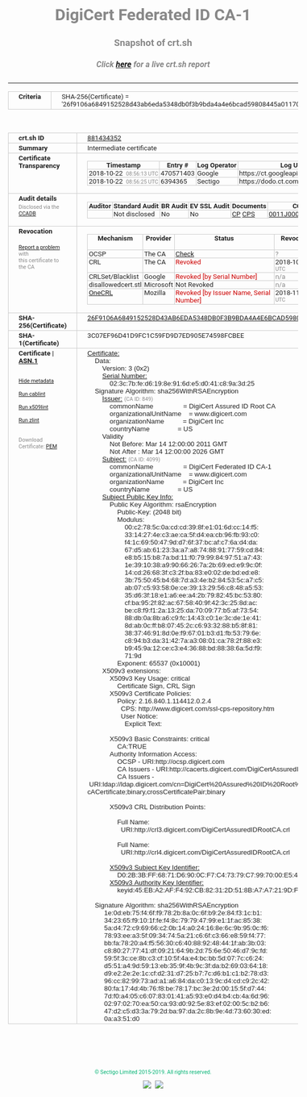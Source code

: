 # DigiCert Federated ID CA-1
### Snapshot of crt.sh
##### Click [here](https://crt.sh/?q=26F9106A6849152528D43AB6EDA5348DB0F3B9BDA4A4E6BCAD59808445A01170) for a live crt.sh report

---
<!DOCTYPE HTML PUBLIC "-//W3C//DTD HTML 4.0 Transitional//EN">
<HTML>
<HEAD>
  <META http-equiv="Content-Type" content="text/html; charset=UTF-8">
  <TITLE>crt.sh | 26f9106a6849152528d43ab6eda5348db0f3b9bda4a4e6bcad59808445a01170</TITLE>
  <META name="description" content="Free CT Log Certificate Search Tool from Sectigo (formerly Comodo CA)">
  <META name="keywords" content="crt.sh, CT, Certificate Transparency, Certificate Search, SSL Certificate, Sectigo, Comodo CA">
  <LINK href="//fonts.googleapis.com/css?family=Roboto+Mono|Roboto:400,400i,700,700i" rel="stylesheet">
  <STYLE type="text/css">
    a {
      white-space: nowrap;
    }
    body {
      color: #888888;
      font: 12pt Roboto, sans-serif;
      padding-top: 10px;
      text-align: center
    }
    form {
      margin: 0px
    }
    span {
      border-radius: 10px
    }
    span.heading {
      color: #888888;
      font: 12pt Roboto, sans-serif
    }
    span.title {
      background-color: #00B373;
      color: #FFFFFF;
      font: bold 18pt Roboto, sans-serif;
      padding: 0px 5px
    }
    span.text {
      color: #888888;
      font: 10pt Roboto, sans-serif
    }
    span.whiteongrey {
      background-color: #D9D9D6;
      color: #FFFFFF;
      font: bold 18pt Roboto, sans-serif;
      padding: 0px 5px
    }
    table {
      border-collapse: collapse;
      color: #222222;
      font: 10pt Roboto, sans-serif;
      margin-left: auto;
      margin-right: auto
    }
    table.options {
      border: none;
      margin-left: 10px
    }
    td, th {
      border: 1px solid #CCCCCC;
      padding: 0px 2px;
      text-align: left;
      vertical-align: top
    }
    td.outer, th.outer {
      border: 1px solid #CCCCCC;
      padding: 2px 20px;
      text-align: left
    }
    th.heading {
      color: #888888;
      font: bold italic 12pt Roboto, sans-serif;
      padding: 20px 0px 0px;
      text-align: center
    }
    th.options, td.options {
      border: none;
      vertical-align: middle
    }
    td.text {
      font: 10pt "Roboto Mono", sans-serif;
      padding: 2px 20px
    }
    td.heading {
      border: none;
      color: #888888;
      font: 12pt Roboto, sans-serif;
      padding-top: 20px;
      text-align: center
    }
    table.lint td, th {
      text-align: center
    }
    .button {
      background-color: #00B373;
      border-radius: 10px;
      color: #FFFFFF;
      font: bold 13pt Roboto, sans-serif
    }
    .copyright {
      font: 8pt Roboto, sans-serif;
      color: #00B373
    }
    .input {
      border: 1px solid #888888;
      font-weight: bold;
      text-align: center
    }
    .small {
      font: 8pt Roboto, sans-serif;
      color: #888888
    }
    .error {
      background-color: #FFDFDF;
      color: #CC0000;
      font-weight: bold
    }
    .fatal {
      background-color: #0000AA;
      color: #FFFFFF;
      font-weight: bold
    }
    .notice {
      background-color: #FFFFDF;
      color: #606000
    }
    .warning {
      background-color: #FFEFDF;
      color: #DF6000
    }
  </STYLE>
</HEAD>
<BODY>

<TABLE>
  <TR>
    <TH class="outer">Criteria</TH>
    <TD class="outer">SHA-256(Certificate) = '26f9106a6849152528d43ab6eda5348db0f3b9bda4a4e6bcad59808445a01170'</TD>
  </TR>
</TABLE>
<BR>
<TABLE>
  <TR>
    <TH class="outer">crt.sh ID</TH>
    <TD class="outer"><A href="?id=881434352">881434352</A></TD>
  </TR>
  <TR>
    <TH class="outer">Summary</TH>
    <TD class="outer">Intermediate certificate</TD>
  </TR>
  <TR>
    <TH class="outer">Certificate<BR>Transparency</TH>
    <TD class="outer">
<TABLE class="options" style="margin-left:0px">
  <TR>
    <TH>Timestamp</TH>
    <TH>Entry #</TH>
    <TH>Log Operator</TH>
    <TH>Log URL</TH>
  </TR>
  <TR>
    <TD>2018-10-22&nbsp; <FONT class="small">08:56:13 UTC</FONT></TD>
    <TD>470571403</TD>
    <TD>Google</TD>
    <TD>https://ct.googleapis.com/rocketeer</TD>
  </TR>
  <TR>
    <TD>2018-10-22&nbsp; <FONT class="small">08:56:25 UTC</FONT></TD>
    <TD>6394365</TD>
    <TD>Sectigo</TD>
    <TD>https://dodo.ct.comodo.com</TD>
  </TR>
</TABLE>
    </TD>
  </TR>
  <TR>
    <TH class="outer">Audit details<BR>
      <DIV class="small" style="padding-top:3px">Disclosed via the
        <A href="//ccadb-public.secure.force.com/mozilla/PublicAllIntermediateCerts" target="_blank">CCADB</A></DIV>
    </TH>
    <TD class="outer">
<TABLE class="options" style="margin-left:0px">
  <TR>
    <TH>Auditor</TH>
    <TH>Standard Audit</TH>
    <TH>BR Audit</TH>
    <TH>EV SSL Audit</TH>
    <TH>Documents</TH>
    <TH>CCADB</TH>
    <TH>Root Owner / Certificate</TH>
  </TR>
  <TR>
    <TD style="vertical-align:middle"></TD>
    <TD>Not disclosed    <TD>No    <TD>No    <TD>
      <A href="https://content.digicert.com/wp-content/uploads/2019/04/DigiCert_CP_v418.pdf" target="blank">CP</A>
      <A href="https://content.digicert.com/wp-content/uploads/2019/04/DigiCert_CPS_v418.pdf" target="blank">CPS</A>
    </TD>
    <TD><A href="//ccadb.force.com/0011J00001JneggQAB" target="_blank">0011J00001JneggQAB</A></TD>
    <TD><A href="/?id=348115">DigiCert</A></TD>
  </TR>
</TABLE>
    </TD>
  </TR>
  <TR>
    <TH class="outer">Revocation<BR><BR>
      <DIV class="small" style="padding-top:3px"><A href="?id=881434352&opt=problemreporting">Report a problem</A> with<BR>this certificate to the CA</DIV></TH>
    <TD class="outer">
      <TABLE class="options" style="margin-left:0px">
        <TR>
          <TH>Mechanism</TH>
          <TH>Provider</TH>
          <TH>Status</TH>
          <TH>Revocation Date</TH>
          <TH>Last Observed in CRL</TH>
          <TH>Last Checked <SPAN style="color:#CC0000;vertical-align:middle;font-size:70%;font-weight:normal">(Error)</SPAN></TH>
        </TR>
        <TR>
          <TD>OCSP</TD>
          <TD>The CA</TD>
          <TD><A href="?id=881434352&opt=ocsp">Check</A></TD>
          <TD><SPAN style="color:#888888">?</SPAN></TD>
          <TD><SPAN style="color:#888888">n/a</SPAN></TD>
          <TD><SPAN style="color:#888888">?</SPAN></TD>
        </TR>
        <TR>
          <TD>CRL</TD>
          <TD>The CA</TD>
          <TD><SPAN style="color:#CC0000">Revoked</SPAN></TD><TD>2018-10-25&nbsp; <FONT class="small">16:09:33 UTC</FONT></TD><TD>2019-12-03&nbsp; <FONT class="small">17:03:41 UTC</FONT></TD><TD>2019-12-04&nbsp; <FONT class="small">17:10:33 UTC</FONT></TD>
        </TR>
        <TR>
          <TD>CRLSet/Blacklist</TD>
          <TD>Google</TD>
          <TD><SPAN style="color:#CC0000">Revoked [by Serial Number]</SPAN></TD>
          <TD><SPAN style="color:#888888">n/a</SPAN></TD>
          <TD><SPAN style="color:#888888">n/a</SPAN></TD>
          <TD><SPAN style="color:#888888">n/a</SPAN></TD>
        </TR>
        <TR>
          <TD>disallowedcert.stl</TD>
          <TD>Microsoft</TD>
          <TD>Not Revoked</TD>
          <TD><SPAN style="color:#888888">n/a</SPAN></TD>
          <TD><SPAN style="color:#888888">n/a</SPAN></TD>
          <TD><SPAN style="color:#888888">n/a</SPAN></TD>
        </TR>
        <TR>
          <TD><A href="/mozilla-onecrl" target="_blank">OneCRL</A></TD>
          <TD>Mozilla</TD>
          <TD><SPAN style="color:#CC0000">Revoked [by Issuer Name, Serial Number]</SPAN></TD><TD>2018-11-02&nbsp; <FONT class="small">11:49:33 UTC</FONT></TD>
          <TD><SPAN style="color:#888888">n/a</SPAN></TD>
          <TD><SPAN style="color:#888888">n/a</SPAN></TD>
        </TR>
      </TABLE>
    </TD>
  </TR>
  <TR>
    <TH class="outer">SHA-256(Certificate)</TH>
    <TD class="outer"><A href="//censys.io/certificates/26f9106a6849152528d43ab6eda5348db0f3b9bda4a4e6bcad59808445a01170">26F9106A6849152528D43AB6EDA5348DB0F3B9BDA4A4E6BCAD59808445A01170</A></TD>
  </TR>
  <TR>
    <TH class="outer">SHA-1(Certificate)</TH>
    <TD class="outer">3C07EF96D41D9FC1C59FD9D7ED905E74598FCBEE</TD>
  </TR>
  <TR>
    <TH class="outer">Certificate | <A href="?asn1=881434352">ASN.1</A>
      <SPAN class="small"><BR>
      <BR><BR><A href="?id=881434352&opt=nometadata">Hide metadata</A>
      <BR><BR><A href="?id=881434352&opt=cablint">Run cablint</A>
      <BR><BR><A href="?id=881434352&opt=x509lint">Run x509lint</A>
      <BR><BR><A href="?id=881434352&opt=zlint">Run zlint</A>
      <BR><BR><BR>Download Certificate: <A href="?d=881434352">PEM</A>
      </SPAN>
    </TH>
    <TD class="text"><A href="?d=881434352">Certificate:</A><BR>&nbsp;&nbsp;&nbsp;&nbsp;Data:<BR>&nbsp;&nbsp;&nbsp;&nbsp;&nbsp;&nbsp;&nbsp;&nbsp;Version:&nbsp;3&nbsp;(0x2)<BR>&nbsp;&nbsp;&nbsp;&nbsp;&nbsp;&nbsp;&nbsp;&nbsp;<A href="?serial=023c7bfed6198e916de5d041c89a3d25">Serial&nbsp;Number:</A><BR>&nbsp;&nbsp;&nbsp;&nbsp;&nbsp;&nbsp;&nbsp;&nbsp;&nbsp;&nbsp;&nbsp;&nbsp;02:3c:7b:fe:d6:19:8e:91:6d:e5:d0:41:c8:9a:3d:25<BR>&nbsp;&nbsp;&nbsp;&nbsp;Signature&nbsp;Algorithm:&nbsp;sha256WithRSAEncryption<BR>&nbsp;&nbsp;&nbsp;&nbsp;&nbsp;&nbsp;&nbsp;&nbsp;<A href="?caid=849">Issuer:</A> <SPAN class="small">(CA ID: 849)</SPAN><BR>&nbsp;&nbsp;&nbsp;&nbsp;&nbsp;&nbsp;&nbsp;&nbsp;&nbsp;&nbsp;&nbsp;&nbsp;commonName&nbsp;&nbsp;&nbsp;&nbsp;&nbsp;&nbsp;&nbsp;&nbsp;&nbsp;&nbsp;&nbsp;&nbsp;&nbsp;&nbsp;&nbsp;&nbsp;=&nbsp;DigiCert&nbsp;Assured&nbsp;ID&nbsp;Root&nbsp;CA<BR>&nbsp;&nbsp;&nbsp;&nbsp;&nbsp;&nbsp;&nbsp;&nbsp;&nbsp;&nbsp;&nbsp;&nbsp;organizationalUnitName&nbsp;&nbsp;&nbsp;&nbsp;=&nbsp;www.digicert.com<BR>&nbsp;&nbsp;&nbsp;&nbsp;&nbsp;&nbsp;&nbsp;&nbsp;&nbsp;&nbsp;&nbsp;&nbsp;organizationName&nbsp;&nbsp;&nbsp;&nbsp;&nbsp;&nbsp;&nbsp;&nbsp;&nbsp;&nbsp;=&nbsp;DigiCert&nbsp;Inc<BR>&nbsp;&nbsp;&nbsp;&nbsp;&nbsp;&nbsp;&nbsp;&nbsp;&nbsp;&nbsp;&nbsp;&nbsp;countryName&nbsp;&nbsp;&nbsp;&nbsp;&nbsp;&nbsp;&nbsp;&nbsp;&nbsp;&nbsp;&nbsp;&nbsp;&nbsp;&nbsp;&nbsp;=&nbsp;US<BR>&nbsp;&nbsp;&nbsp;&nbsp;&nbsp;&nbsp;&nbsp;&nbsp;Validity<BR>&nbsp;&nbsp;&nbsp;&nbsp;&nbsp;&nbsp;&nbsp;&nbsp;&nbsp;&nbsp;&nbsp;&nbsp;Not&nbsp;Before:&nbsp;Mar&nbsp;14&nbsp;12:00:00&nbsp;2011&nbsp;GMT<BR>&nbsp;&nbsp;&nbsp;&nbsp;&nbsp;&nbsp;&nbsp;&nbsp;&nbsp;&nbsp;&nbsp;&nbsp;Not&nbsp;After&nbsp;:&nbsp;Mar&nbsp;14&nbsp;12:00:00&nbsp;2026&nbsp;GMT<BR>&nbsp;&nbsp;&nbsp;&nbsp;&nbsp;&nbsp;&nbsp;&nbsp;<A href="?caid=4099">Subject:</A> <SPAN class="small">(CA ID: 4099)</SPAN><BR>&nbsp;&nbsp;&nbsp;&nbsp;&nbsp;&nbsp;&nbsp;&nbsp;&nbsp;&nbsp;&nbsp;&nbsp;commonName&nbsp;&nbsp;&nbsp;&nbsp;&nbsp;&nbsp;&nbsp;&nbsp;&nbsp;&nbsp;&nbsp;&nbsp;&nbsp;&nbsp;&nbsp;&nbsp;=&nbsp;DigiCert&nbsp;Federated&nbsp;ID&nbsp;CA-1<BR>&nbsp;&nbsp;&nbsp;&nbsp;&nbsp;&nbsp;&nbsp;&nbsp;&nbsp;&nbsp;&nbsp;&nbsp;organizationalUnitName&nbsp;&nbsp;&nbsp;&nbsp;=&nbsp;www.digicert.com<BR>&nbsp;&nbsp;&nbsp;&nbsp;&nbsp;&nbsp;&nbsp;&nbsp;&nbsp;&nbsp;&nbsp;&nbsp;organizationName&nbsp;&nbsp;&nbsp;&nbsp;&nbsp;&nbsp;&nbsp;&nbsp;&nbsp;&nbsp;=&nbsp;DigiCert&nbsp;Inc<BR>&nbsp;&nbsp;&nbsp;&nbsp;&nbsp;&nbsp;&nbsp;&nbsp;&nbsp;&nbsp;&nbsp;&nbsp;countryName&nbsp;&nbsp;&nbsp;&nbsp;&nbsp;&nbsp;&nbsp;&nbsp;&nbsp;&nbsp;&nbsp;&nbsp;&nbsp;&nbsp;&nbsp;=&nbsp;US<BR>&nbsp;&nbsp;&nbsp;&nbsp;&nbsp;&nbsp;&nbsp;&nbsp;<A href="?spkisha256=438fef99d47aec01b4c2df2f0c3c3bccacab82cba5cf4e47baf0a3acf7b371bb">Subject&nbsp;Public&nbsp;Key&nbsp;Info:</A><BR>&nbsp;&nbsp;&nbsp;&nbsp;&nbsp;&nbsp;&nbsp;&nbsp;&nbsp;&nbsp;&nbsp;&nbsp;Public&nbsp;Key&nbsp;Algorithm:&nbsp;rsaEncryption<BR>&nbsp;&nbsp;&nbsp;&nbsp;&nbsp;&nbsp;&nbsp;&nbsp;&nbsp;&nbsp;&nbsp;&nbsp;&nbsp;&nbsp;&nbsp;&nbsp;Public-Key:&nbsp;(2048&nbsp;bit)<BR>&nbsp;&nbsp;&nbsp;&nbsp;&nbsp;&nbsp;&nbsp;&nbsp;&nbsp;&nbsp;&nbsp;&nbsp;&nbsp;&nbsp;&nbsp;&nbsp;Modulus:<BR>&nbsp;&nbsp;&nbsp;&nbsp;&nbsp;&nbsp;&nbsp;&nbsp;&nbsp;&nbsp;&nbsp;&nbsp;&nbsp;&nbsp;&nbsp;&nbsp;&nbsp;&nbsp;&nbsp;&nbsp;00:c2:78:5c:0a:cd:cd:39:8f:e1:01:6d:cc:14:f5:<BR>&nbsp;&nbsp;&nbsp;&nbsp;&nbsp;&nbsp;&nbsp;&nbsp;&nbsp;&nbsp;&nbsp;&nbsp;&nbsp;&nbsp;&nbsp;&nbsp;&nbsp;&nbsp;&nbsp;&nbsp;33:14:27:4e:c3:ae:ca:5f:d4:ea:cb:96:fb:93:c0:<BR>&nbsp;&nbsp;&nbsp;&nbsp;&nbsp;&nbsp;&nbsp;&nbsp;&nbsp;&nbsp;&nbsp;&nbsp;&nbsp;&nbsp;&nbsp;&nbsp;&nbsp;&nbsp;&nbsp;&nbsp;f4:1c:69:50:47:9d:d7:6f:37:bc:af:c7:6a:d4:da:<BR>&nbsp;&nbsp;&nbsp;&nbsp;&nbsp;&nbsp;&nbsp;&nbsp;&nbsp;&nbsp;&nbsp;&nbsp;&nbsp;&nbsp;&nbsp;&nbsp;&nbsp;&nbsp;&nbsp;&nbsp;67:d5:ab:61:23:3a:a7:a8:74:88:91:77:59:cd:84:<BR>&nbsp;&nbsp;&nbsp;&nbsp;&nbsp;&nbsp;&nbsp;&nbsp;&nbsp;&nbsp;&nbsp;&nbsp;&nbsp;&nbsp;&nbsp;&nbsp;&nbsp;&nbsp;&nbsp;&nbsp;e8:b5:15:b8:7a:bd:11:f0:79:99:84:97:51:a7:43:<BR>&nbsp;&nbsp;&nbsp;&nbsp;&nbsp;&nbsp;&nbsp;&nbsp;&nbsp;&nbsp;&nbsp;&nbsp;&nbsp;&nbsp;&nbsp;&nbsp;&nbsp;&nbsp;&nbsp;&nbsp;1e:39:10:38:a9:90:66:26:7a:2b:69:ed:e9:9c:0f:<BR>&nbsp;&nbsp;&nbsp;&nbsp;&nbsp;&nbsp;&nbsp;&nbsp;&nbsp;&nbsp;&nbsp;&nbsp;&nbsp;&nbsp;&nbsp;&nbsp;&nbsp;&nbsp;&nbsp;&nbsp;14:cd:26:68:3f:c3:2f:ba:83:e0:02:de:bd:ed:e8:<BR>&nbsp;&nbsp;&nbsp;&nbsp;&nbsp;&nbsp;&nbsp;&nbsp;&nbsp;&nbsp;&nbsp;&nbsp;&nbsp;&nbsp;&nbsp;&nbsp;&nbsp;&nbsp;&nbsp;&nbsp;3b:75:50:45:b4:68:7d:a3:4e:b2:84:53:5c:a7:c5:<BR>&nbsp;&nbsp;&nbsp;&nbsp;&nbsp;&nbsp;&nbsp;&nbsp;&nbsp;&nbsp;&nbsp;&nbsp;&nbsp;&nbsp;&nbsp;&nbsp;&nbsp;&nbsp;&nbsp;&nbsp;ab:07:c5:93:58:0e:ce:39:13:29:56:c8:48:a5:53:<BR>&nbsp;&nbsp;&nbsp;&nbsp;&nbsp;&nbsp;&nbsp;&nbsp;&nbsp;&nbsp;&nbsp;&nbsp;&nbsp;&nbsp;&nbsp;&nbsp;&nbsp;&nbsp;&nbsp;&nbsp;35:d6:3f:18:e1:a6:ee:a4:2b:79:82:45:bc:53:80:<BR>&nbsp;&nbsp;&nbsp;&nbsp;&nbsp;&nbsp;&nbsp;&nbsp;&nbsp;&nbsp;&nbsp;&nbsp;&nbsp;&nbsp;&nbsp;&nbsp;&nbsp;&nbsp;&nbsp;&nbsp;cf:ba:95:2f:82:ac:67:58:40:9f:42:3c:25:8d:ac:<BR>&nbsp;&nbsp;&nbsp;&nbsp;&nbsp;&nbsp;&nbsp;&nbsp;&nbsp;&nbsp;&nbsp;&nbsp;&nbsp;&nbsp;&nbsp;&nbsp;&nbsp;&nbsp;&nbsp;&nbsp;be:c8:f9:f1:2a:13:25:da:70:09:77:b5:af:73:54:<BR>&nbsp;&nbsp;&nbsp;&nbsp;&nbsp;&nbsp;&nbsp;&nbsp;&nbsp;&nbsp;&nbsp;&nbsp;&nbsp;&nbsp;&nbsp;&nbsp;&nbsp;&nbsp;&nbsp;&nbsp;88:db:0a:8b:a6:c9:fc:14:43:c0:1e:3c:de:1e:41:<BR>&nbsp;&nbsp;&nbsp;&nbsp;&nbsp;&nbsp;&nbsp;&nbsp;&nbsp;&nbsp;&nbsp;&nbsp;&nbsp;&nbsp;&nbsp;&nbsp;&nbsp;&nbsp;&nbsp;&nbsp;8d:ab:0c:ff:b8:07:45:2c:c6:93:32:88:b5:8f:81:<BR>&nbsp;&nbsp;&nbsp;&nbsp;&nbsp;&nbsp;&nbsp;&nbsp;&nbsp;&nbsp;&nbsp;&nbsp;&nbsp;&nbsp;&nbsp;&nbsp;&nbsp;&nbsp;&nbsp;&nbsp;38:37:46:91:8d:0e:f9:67:01:b3:d1:fb:53:79:6e:<BR>&nbsp;&nbsp;&nbsp;&nbsp;&nbsp;&nbsp;&nbsp;&nbsp;&nbsp;&nbsp;&nbsp;&nbsp;&nbsp;&nbsp;&nbsp;&nbsp;&nbsp;&nbsp;&nbsp;&nbsp;c8:94:b3:da:31:42:7a:a3:08:01:ca:78:2f:88:e3:<BR>&nbsp;&nbsp;&nbsp;&nbsp;&nbsp;&nbsp;&nbsp;&nbsp;&nbsp;&nbsp;&nbsp;&nbsp;&nbsp;&nbsp;&nbsp;&nbsp;&nbsp;&nbsp;&nbsp;&nbsp;b9:45:9a:12:ce:c3:e4:36:88:bd:88:38:6a:5d:f9:<BR>&nbsp;&nbsp;&nbsp;&nbsp;&nbsp;&nbsp;&nbsp;&nbsp;&nbsp;&nbsp;&nbsp;&nbsp;&nbsp;&nbsp;&nbsp;&nbsp;&nbsp;&nbsp;&nbsp;&nbsp;71:9d<BR>&nbsp;&nbsp;&nbsp;&nbsp;&nbsp;&nbsp;&nbsp;&nbsp;&nbsp;&nbsp;&nbsp;&nbsp;&nbsp;&nbsp;&nbsp;&nbsp;Exponent:&nbsp;65537&nbsp;(0x10001)<BR>&nbsp;&nbsp;&nbsp;&nbsp;&nbsp;&nbsp;&nbsp;&nbsp;X509v3&nbsp;extensions:<BR>&nbsp;&nbsp;&nbsp;&nbsp;&nbsp;&nbsp;&nbsp;&nbsp;&nbsp;&nbsp;&nbsp;&nbsp;X509v3&nbsp;Key&nbsp;Usage:&nbsp;critical<BR>&nbsp;&nbsp;&nbsp;&nbsp;&nbsp;&nbsp;&nbsp;&nbsp;&nbsp;&nbsp;&nbsp;&nbsp;&nbsp;&nbsp;&nbsp;&nbsp;Certificate&nbsp;Sign,&nbsp;CRL&nbsp;Sign<BR>&nbsp;&nbsp;&nbsp;&nbsp;&nbsp;&nbsp;&nbsp;&nbsp;&nbsp;&nbsp;&nbsp;&nbsp;X509v3&nbsp;Certificate&nbsp;Policies:&nbsp;<BR>&nbsp;&nbsp;&nbsp;&nbsp;&nbsp;&nbsp;&nbsp;&nbsp;&nbsp;&nbsp;&nbsp;&nbsp;&nbsp;&nbsp;&nbsp;&nbsp;Policy:&nbsp;2.16.840.1.114412.0.2.4<BR>&nbsp;&nbsp;&nbsp;&nbsp;&nbsp;&nbsp;&nbsp;&nbsp;&nbsp;&nbsp;&nbsp;&nbsp;&nbsp;&nbsp;&nbsp;&nbsp;&nbsp;&nbsp;CPS:&nbsp;http://www.digicert.com/ssl-cps-repository.htm<BR>&nbsp;&nbsp;&nbsp;&nbsp;&nbsp;&nbsp;&nbsp;&nbsp;&nbsp;&nbsp;&nbsp;&nbsp;&nbsp;&nbsp;&nbsp;&nbsp;&nbsp;&nbsp;User&nbsp;Notice:<BR>&nbsp;&nbsp;&nbsp;&nbsp;&nbsp;&nbsp;&nbsp;&nbsp;&nbsp;&nbsp;&nbsp;&nbsp;&nbsp;&nbsp;&nbsp;&nbsp;&nbsp;&nbsp;&nbsp;&nbsp;Explicit&nbsp;Text:&nbsp;<BR><BR>&nbsp;&nbsp;&nbsp;&nbsp;&nbsp;&nbsp;&nbsp;&nbsp;&nbsp;&nbsp;&nbsp;&nbsp;X509v3&nbsp;Basic&nbsp;Constraints:&nbsp;critical<BR>&nbsp;&nbsp;&nbsp;&nbsp;&nbsp;&nbsp;&nbsp;&nbsp;&nbsp;&nbsp;&nbsp;&nbsp;&nbsp;&nbsp;&nbsp;&nbsp;CA:TRUE<BR>&nbsp;&nbsp;&nbsp;&nbsp;&nbsp;&nbsp;&nbsp;&nbsp;&nbsp;&nbsp;&nbsp;&nbsp;Authority&nbsp;Information&nbsp;Access:&nbsp;<BR>&nbsp;&nbsp;&nbsp;&nbsp;&nbsp;&nbsp;&nbsp;&nbsp;&nbsp;&nbsp;&nbsp;&nbsp;&nbsp;&nbsp;&nbsp;&nbsp;OCSP&nbsp;-&nbsp;URI:http://ocsp.digicert.com<BR>&nbsp;&nbsp;&nbsp;&nbsp;&nbsp;&nbsp;&nbsp;&nbsp;&nbsp;&nbsp;&nbsp;&nbsp;&nbsp;&nbsp;&nbsp;&nbsp;CA&nbsp;Issuers&nbsp;-&nbsp;URI:http://cacerts.digicert.com/DigiCertAssuredIDRootCA.p7c<BR>&nbsp;&nbsp;&nbsp;&nbsp;&nbsp;&nbsp;&nbsp;&nbsp;&nbsp;&nbsp;&nbsp;&nbsp;&nbsp;&nbsp;&nbsp;&nbsp;CA&nbsp;Issuers&nbsp;-&nbsp;URI:ldap://ldap.digicert.com/cn=DigiCert%20Assured%20ID%20Root%20CA,ou=www.digicert.com,o=DigiCert%20Inc,c=us?cACertificate;binary,crossCertificatePair;binary<BR><BR>&nbsp;&nbsp;&nbsp;&nbsp;&nbsp;&nbsp;&nbsp;&nbsp;&nbsp;&nbsp;&nbsp;&nbsp;X509v3&nbsp;CRL&nbsp;Distribution&nbsp;Points:&nbsp;<BR><BR>&nbsp;&nbsp;&nbsp;&nbsp;&nbsp;&nbsp;&nbsp;&nbsp;&nbsp;&nbsp;&nbsp;&nbsp;&nbsp;&nbsp;&nbsp;&nbsp;Full&nbsp;Name:<BR>&nbsp;&nbsp;&nbsp;&nbsp;&nbsp;&nbsp;&nbsp;&nbsp;&nbsp;&nbsp;&nbsp;&nbsp;&nbsp;&nbsp;&nbsp;&nbsp;&nbsp;&nbsp;URI:http://crl3.digicert.com/DigiCertAssuredIDRootCA.crl<BR><BR>&nbsp;&nbsp;&nbsp;&nbsp;&nbsp;&nbsp;&nbsp;&nbsp;&nbsp;&nbsp;&nbsp;&nbsp;&nbsp;&nbsp;&nbsp;&nbsp;Full&nbsp;Name:<BR>&nbsp;&nbsp;&nbsp;&nbsp;&nbsp;&nbsp;&nbsp;&nbsp;&nbsp;&nbsp;&nbsp;&nbsp;&nbsp;&nbsp;&nbsp;&nbsp;&nbsp;&nbsp;URI:http://crl4.digicert.com/DigiCertAssuredIDRootCA.crl<BR><BR>&nbsp;&nbsp;&nbsp;&nbsp;&nbsp;&nbsp;&nbsp;&nbsp;&nbsp;&nbsp;&nbsp;&nbsp;<A href="?ski=d02b3bff6871d6900cf7c47379c7997000e54740">X509v3&nbsp;Subject&nbsp;Key&nbsp;Identifier:</A><BR>&nbsp;&nbsp;&nbsp;&nbsp;&nbsp;&nbsp;&nbsp;&nbsp;&nbsp;&nbsp;&nbsp;&nbsp;&nbsp;&nbsp;&nbsp;&nbsp;D0:2B:3B:FF:68:71:D6:90:0C:F7:C4:73:79:C7:99:70:00:E5:47:40<BR>&nbsp;&nbsp;&nbsp;&nbsp;&nbsp;&nbsp;&nbsp;&nbsp;&nbsp;&nbsp;&nbsp;&nbsp;<A href="?ski=45eba2aff492cb82312d518ba7a7219df36dc80f">X509v3&nbsp;Authority&nbsp;Key&nbsp;Identifier:</A><BR>&nbsp;&nbsp;&nbsp;&nbsp;&nbsp;&nbsp;&nbsp;&nbsp;&nbsp;&nbsp;&nbsp;&nbsp;&nbsp;&nbsp;&nbsp;&nbsp;keyid:45:EB:A2:AF:F4:92:CB:82:31:2D:51:8B:A7:A7:21:9D:F3:6D:C8:0F<BR><BR>&nbsp;&nbsp;&nbsp;&nbsp;Signature&nbsp;Algorithm:&nbsp;sha256WithRSAEncryption<BR>&nbsp;&nbsp;&nbsp;&nbsp;&nbsp;&nbsp;&nbsp;&nbsp;&nbsp;1e:0d:eb:75:f4:6f:f9:78:2b:8a:0c:6f:b9:2e:84:f3:1c:b1:<BR>&nbsp;&nbsp;&nbsp;&nbsp;&nbsp;&nbsp;&nbsp;&nbsp;&nbsp;34:23:65:f9:10:1f:fe:f4:8c:79:79:47:99:e1:1f:ac:85:38:<BR>&nbsp;&nbsp;&nbsp;&nbsp;&nbsp;&nbsp;&nbsp;&nbsp;&nbsp;5a:d4:72:c9:69:66:c2:0b:14:a0:24:16:8e:6c:9b:95:0c:f6:<BR>&nbsp;&nbsp;&nbsp;&nbsp;&nbsp;&nbsp;&nbsp;&nbsp;&nbsp;78:93:ee:a3:5f:09:34:74:5a:21:c6:6f:c3:66:e8:59:f4:77:<BR>&nbsp;&nbsp;&nbsp;&nbsp;&nbsp;&nbsp;&nbsp;&nbsp;&nbsp;bb:fa:78:20:a4:f5:56:30:c6:40:88:92:48:44:1f:ab:3b:03:<BR>&nbsp;&nbsp;&nbsp;&nbsp;&nbsp;&nbsp;&nbsp;&nbsp;&nbsp;c8:80:27:77:41:df:09:21:64:9b:2d:75:6e:50:46:d7:9c:fd:<BR>&nbsp;&nbsp;&nbsp;&nbsp;&nbsp;&nbsp;&nbsp;&nbsp;&nbsp;59:5f:3c:ce:8b:c3:cf:10:5f:4a:e4:bc:bb:5d:07:7c:c6:24:<BR>&nbsp;&nbsp;&nbsp;&nbsp;&nbsp;&nbsp;&nbsp;&nbsp;&nbsp;d5:51:a4:9d:59:13:eb:35:9f:4b:9c:3f:da:b2:69:03:64:18:<BR>&nbsp;&nbsp;&nbsp;&nbsp;&nbsp;&nbsp;&nbsp;&nbsp;&nbsp;d9:e2:2e:2e:1c:cf:d2:31:d7:25:b7:7c:d6:b1:c1:b2:78:d3:<BR>&nbsp;&nbsp;&nbsp;&nbsp;&nbsp;&nbsp;&nbsp;&nbsp;&nbsp;96:cc:82:99:73:ad:a1:a6:84:da:c0:13:9c:d4:cd:c9:2c:42:<BR>&nbsp;&nbsp;&nbsp;&nbsp;&nbsp;&nbsp;&nbsp;&nbsp;&nbsp;80:fa:17:4d:4b:76:f8:be:78:17:bc:3e:2d:00:15:5f:d7:44:<BR>&nbsp;&nbsp;&nbsp;&nbsp;&nbsp;&nbsp;&nbsp;&nbsp;&nbsp;7d:f0:a4:05:c6:07:83:01:41:a5:93:e0:d4:b4:cb:4a:6d:96:<BR>&nbsp;&nbsp;&nbsp;&nbsp;&nbsp;&nbsp;&nbsp;&nbsp;&nbsp;02:97:02:70:ea:50:ca:93:d0:92:5e:83:ef:02:00:5c:b2:b6:<BR>&nbsp;&nbsp;&nbsp;&nbsp;&nbsp;&nbsp;&nbsp;&nbsp;&nbsp;47:d2:c5:d3:3a:79:2d:ba:97:da:2c:8b:9e:4d:73:60:30:ed:<BR>&nbsp;&nbsp;&nbsp;&nbsp;&nbsp;&nbsp;&nbsp;&nbsp;&nbsp;0a:a3:51:d0<BR>    </TD>
  </TR>
</TABLE>

  <BR><BR><BR>

  <P class="copyright">&copy; Sectigo Limited 2015-2019. All rights reserved.</P>
  <DIV>
    <A href="https://sectigo.com/"><IMG src="/sectigo_s.png"></A>
    &nbsp;<A href="https://github.com/crtsh"><IMG src="/GitHub-Mark-32px.png"></A>
  </DIV>
</BODY>
</HTML>

